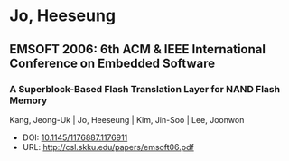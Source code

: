# Jo, Heeseung

## EMSOFT 2006: 6th ACM & IEEE International Conference on Embedded Software

### A Superblock-Based Flash Translation Layer for NAND Flash Memory
Kang, Jeong-Uk | Jo, Heeseung | Kim, Jin-Soo | Lee, Joonwon
* DOI: [10.1145/1176887.1176911](https://doi.org/10.1145/1176887.1176911)
* URL: <http://csl.skku.edu/papers/emsoft06.pdf>

